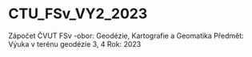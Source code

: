 # CTU_FSv_VY2_2023
Zápočet ČVUT FSv -obor: Geodézie, Kartografie a Geomatika Předmět: Výuka v terénu geodézie 3, 4 Rok: 2023
